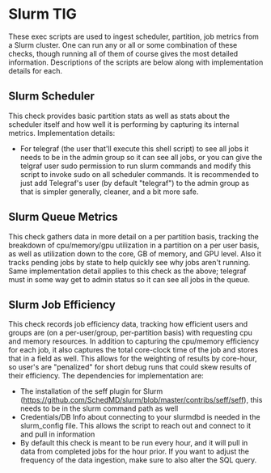 # Slurm TIG
These exec scripts are used to ingest scheduler, partition, job metrics from a Slurm cluster.  One can run any or all or some combination of these checks, though running all of them of course gives the most detailed information.  Descriptions of the scripts are below along with implementation details for each.  

## Slurm Scheduler
This check provides basic partition stats as well as stats about the scheduler itself and how well it is performing by capturing its internal metrics.  Implementation details:
- For telegraf (the user that'll execute this shell script) to see all jobs it needs to be in the admin group so it can see all jobs, or you can give the telgraf user sudo permission to run slurm commands and modify this script to invoke sudo on all scheduler commands.  It is recommended to just add Telegraf's user (by default "telegraf") to the admin group as that is simpler generally, cleaner, and a bit more safe.  

## Slurm Queue Metrics
This check gathers data in more detail on a per partition basis, tracking the breakdown of cpu/memory/gpu utilization in a partition on a per user basis, as well as utilization down to the core, GB of memory, and GPU level.  Also it tracks pending jobs by state to help quickly see why jobs aren't running.  Same implementation detail applies to this check as the above; telegraf must in some way get to admin status so it can see all jobs in the queue.  

## Slurm Job Efficiency
This check records job efficiency data, tracking how efficient users and groups are (on a per-user/group, per-partition basis) with requesting cpu and memory resources.  In addition to capturing the cpu/memory efficiency for each job, it also captures the total core-clock time of the job and stores that in a field as well.  This allows for the weighting of results by core-hour, so user's are "penalized" for short debug runs that could skew results of their efficiency.  The dependencies for implementation are:
- The installation of the seff plugin for Slurm (https://github.com/SchedMD/slurm/blob/master/contribs/seff/seff), this needs to be in the slurm command path as well
- Credentials/DB Info about connecting to your slurmdbd is needed in the slurm_config file.  This allows the script to reach out and connect to it and pull in information
- By default this check is meant to be run every hour, and it will pull in data from completed jobs for the hour prior.  If you want to adjust the frequency of the data ingestion, make sure to also alter the SQL query.
